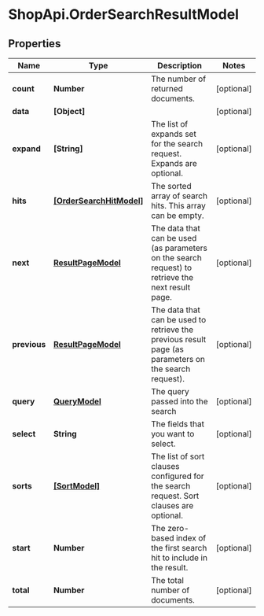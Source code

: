 # ShopApi.OrderSearchResultModel

## Properties
Name | Type | Description | Notes
------------ | ------------- | ------------- | -------------
**count** | **Number** | The number of returned documents. | [optional] 
**data** | **[Object]** |  | [optional] 
**expand** | **[String]** | The list of expands set for the search request. Expands are optional. | [optional] 
**hits** | [**[OrderSearchHitModel]**](OrderSearchHitModel.md) | The sorted array of search hits. This array can be empty. | [optional] 
**next** | [**ResultPageModel**](ResultPageModel.md) | The data that can be used (as parameters on the search request) to retrieve the next result page. | [optional] 
**previous** | [**ResultPageModel**](ResultPageModel.md) | The data that can be used to retrieve the previous result page (as parameters on the search request). | [optional] 
**query** | [**QueryModel**](QueryModel.md) | The query passed into the search | [optional] 
**select** | **String** | The fields that you want to select. | [optional] 
**sorts** | [**[SortModel]**](SortModel.md) | The list of sort clauses configured for the search request. Sort clauses are optional. | [optional] 
**start** | **Number** | The zero-based index of the first search hit to include in the result. | [optional] 
**total** | **Number** | The total number of documents. | [optional] 


